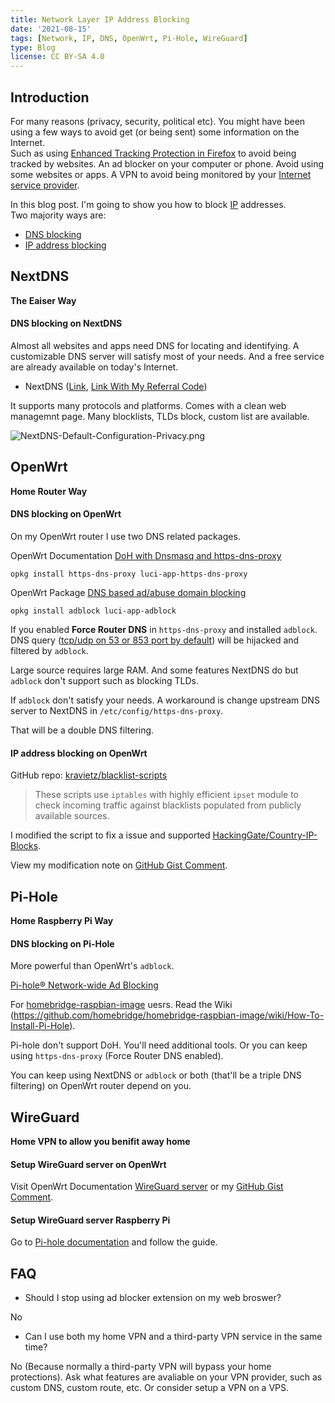 ```yaml
---
title: Network Layer IP Address Blocking
date: '2021-08-15'
tags: [Network, IP, DNS, OpenWrt, Pi-Hole, WireGuard]
type: Blog
license: CC BY-SA 4.0
---
```


## Introduction

For many reasons (privacy, security, political etc). You might have been using a few ways to avoid get (or being sent) some information on the Internet.  
Such as using [Enhanced Tracking Protection in Firefox](https://support.mozilla.org/kb/enhanced-tracking-protection-firefox-desktop) to avoid being tracked by websites. An ad blocker on your computer or phone. Avoid using some websites or apps. A VPN to avoid being monitored by your [Internet service provider](https://en.wikipedia.org/wiki/Internet_service_provider).

In this blog post. I'm going to show you how to block [IP](https://en.wikipedia.org/wiki/Internet_Protocol) addresses.  
Two majority ways are:

- [DNS blocking](https://en.wikipedia.org/wiki/DNS_blocking)
- [IP address blocking](https://en.wikipedia.org/wiki/IP_address_blocking)

## NextDNS

**The Eaiser Way**

#### DNS blocking on NextDNS

Almost all websites and apps need DNS for locating and identifying. A customizable DNS server will satisfy most of your needs. And a free service are already available on today's Internet.

- NextDNS ([Link](https://nextdns.io), [Link With My Referral Code](https://nextdns.io/?from=w7bgbust))

It supports many protocols and platforms. Comes with a clean web managemnt page. Many blocklists, TLDs block, custom list are available.

![NextDNS-Default-Configuration-Privacy.png](/static/images/NextDNS-Default-Configuration-Privacy.png)

## OpenWrt

**Home Router Way**

#### DNS blocking on OpenWrt

On my OpenWrt router I use two DNS related packages.

OpenWrt Documentation [DoH with Dnsmasq and https-dns-proxy](https://openwrt.org/docs/guide-user/services/dns/doh_dnsmasq_https-dns-proxy)

```
opkg install https-dns-proxy luci-app-https-dns-proxy
```

OpenWrt Package [DNS based ad/abuse domain blocking](https://github.com/openwrt/packages/blob/master/net/adblock/files/README.md)

```
opkg install adblock luci-app-adblock
```

If you enabled **Force Router DNS** in `https-dns-proxy` and installed `adblock`. DNS query ([tcp/udp on 53 or 853 port by default](https://github.com/openwrt/packages/blob/062e8f4fb3c721e3d802b46b5d6252ab2ce4c82f/net/https-dns-proxy/files/https-dns-proxy.init#L107)) will be hijacked and filtered by `adblock`.

Large source requires large RAM. And some features NextDNS do but `adblock` don't support such as blocking TLDs.

If `adblock` don't satisfy your needs. A workaround is change upstream DNS server to NextDNS in `/etc/config/https-dns-proxy`.

That will be a double DNS filtering.

#### IP address blocking on OpenWrt

GitHub repo: [kravietz/blacklist-scripts](https://github.com/kravietz/blacklist-scripts)

> These scripts use `iptables` with highly efficient `ipset` module to check incoming traffic against blacklists populated from publicly available sources.

I modified the script to fix a issue and supported [HackingGate/Country-IP-Blocks](https://github.com/HackingGate/Country-IP-Blocks).

View my modification note on [GitHub Gist Comment](https://gist.github.com/HackingGate/b75ac856397075756ea878380c5b848c#gistcomment-3844321).

## Pi-Hole

**Home Raspberry Pi Way**

#### DNS blocking on Pi-Hole

More powerful than OpenWrt's `adblock`.

[Pi-hole® Network-wide Ad Blocking](https://pi-hole.net)

For [homebridge-raspbian-image](https://github.com/homebridge/homebridge-raspbian-image) uesrs. Read the Wiki (https://github.com/homebridge/homebridge-raspbian-image/wiki/How-To-Install-Pi-Hole).

Pi-hole don't support DoH. You'll need additional tools. Or you can keep using `https-dns-proxy` (Force Router DNS enabled).

You can keep using NextDNS or `adblock` or both (that'll be a triple DNS filtering) on OpenWrt router depend on you.

## WireGuard

**Home VPN to allow you benifit away home**

#### Setup WireGuard server on OpenWrt

Visit OpenWrt Documentation [WireGuard server](https://openwrt.org/docs/guide-user/services/vpn/wireguard/server) or my [GitHub Gist Comment](https://gist.github.com/HackingGate/b75ac856397075756ea878380c5b848c#gistcomment-3698253).

#### Setup WireGuard server Raspberry Pi

Go to [Pi-hole documentation](https://docs.pi-hole.net/guides/vpn/wireguard/overview/) and follow the guide.

## FAQ

- Should I stop using ad blocker extension on my web broswer?

No

- Can I use both my home VPN and a third-party VPN service in the same time?

No (Because normally a third-party VPN will bypass your home protections). Ask what features are avaliable on your VPN provider, such as custom DNS, custom route, etc. Or consider setup a VPN on a VPS.
